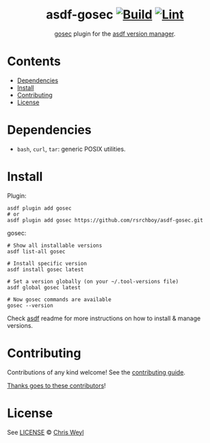 <div align="center">

# asdf-gosec [![Build](https://github.com/rsrchboy/asdf-gosec/actions/workflows/build.yml/badge.svg)](https://github.com/rsrchboy/asdf-gosec/actions/workflows/build.yml) [![Lint](https://github.com/rsrchboy/asdf-gosec/actions/workflows/lint.yml/badge.svg)](https://github.com/rsrchboy/asdf-gosec/actions/workflows/lint.yml)

[gosec](https://securego.io) plugin for the [asdf version manager](https://asdf-vm.com).

</div>

# Contents

- [Dependencies](#dependencies)
- [Install](#install)
- [Contributing](#contributing)
- [License](#license)

# Dependencies

- `bash`, `curl`, `tar`: generic POSIX utilities.

# Install

Plugin:

```shell
asdf plugin add gosec
# or
asdf plugin add gosec https://github.com/rsrchboy/asdf-gosec.git
```

gosec:

```shell
# Show all installable versions
asdf list-all gosec

# Install specific version
asdf install gosec latest

# Set a version globally (on your ~/.tool-versions file)
asdf global gosec latest

# Now gosec commands are available
gosec --version
```

Check [asdf](https://github.com/asdf-vm/asdf) readme for more instructions on how to
install & manage versions.

# Contributing

Contributions of any kind welcome! See the [contributing guide](contributing.md).

[Thanks goes to these contributors](https://github.com/rsrchboy/asdf-gosec/graphs/contributors)!

# License

See [LICENSE](LICENSE) © [Chris Weyl](https://github.com/rsrchboy/)
